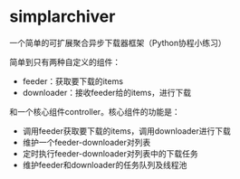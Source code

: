 # simplarchiver
一个简单的可扩展聚合异步下载器框架（Python协程小练习）

简单到只有两种自定义的组件：
* feeder：获取要下载的items
* downloader：接收feeder给的items，进行下载

和一个核心组件controller。核心组件的功能是：
* 调用feeder获取要下载的items，调用downloader进行下载
* 维护一个feeder-downloader对列表
* 定时执行feeder-downloader对列表中的下载任务
* 维护feeder和downloader的任务队列及线程池